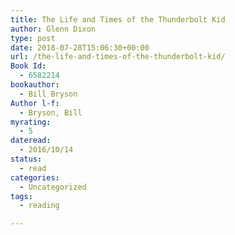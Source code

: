 ```yaml
---
title: The Life and Times of the Thunderbolt Kid
author: Glenn Dixon
type: post
date: 2018-07-28T15:06:30+00:00
url: /the-life-and-times-of-the-thunderbolt-kid/
Book Id:
  - 6582214
bookauthor:
  - Bill Bryson
Author l-f:
  - Bryson, Bill
myrating:
  - 5
dateread:
  - 2016/10/14
status:
  - read
categories:
  - Uncategorized
tags:
  - reading

---
```


